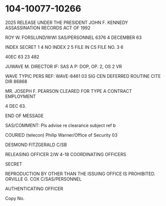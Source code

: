 # 104-10077-10266
2025 RELEASE UNDER THE PRESIDENT JOHN F. KENNEDY ASSASSINATION RECORDS ACT OF 1992

ROY W. FORSLUND/WWI
SAS/PERSONNEL
6376
4 DECEMBER 63

INDEX
SECRET
1
4
NO INDEX
2
5
FILE IN CS FILE NO.
3
6

40EC 63 23 482

JUWAVE
M. DIRECTOR
IF: SAS A
P: DOP, OP. 2, OS 2 VR

WAVE
TYPIC PERS
REF: WAVE-8461
03
SIG CEN
DEFERRED
ROUTINE
CITE DIR
86868

MR. JOSEPH F. PEARSON CLEARED FOR TYPE A CONTRACT EMPLOYMENT

4 DEC 63.

END OF MESSAGE

SAS/COMMENT: Pls advise re clearance subject ref b

COURIED (telecon)
Philip Warner/Office of Security
03

DESMOND FITZGERALD
C/SB

RELEASING OFFICER
2/W
4-18
COORDINATING OFFICERS

SECRET

REPRODUCTION BY OTHER THAN THE ISSUING OFFICE IS PROHIBITED.
ORVILLE G. COX
C/SAS/PERSONNEL

AUTHENTICATING
OFFICER

Copy No.
